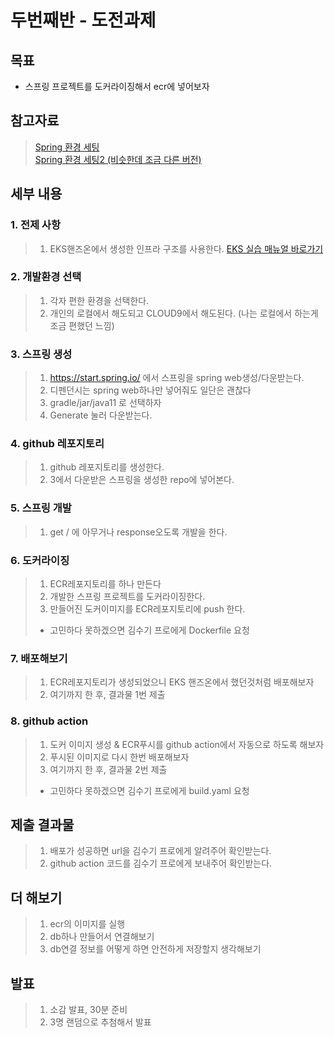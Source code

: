 # 두번째반 - 도전과제

## 목표
* 스프링 프로젝트를 도커라이징해서 ecr에 넣어보자

## 참고자료
> [Spring 환경 세팅](https://github.com/sghaha/t2/blob/main/spring.md)   
> [Spring 환경 세팅2 (비슷한데 조금 다른 버전)](https://github.com/sghaha/oacle-backend-spring/blob/main/README.md)


## 세부 내용

### 1. 전제 사항
> 1. EKS핸즈온에서 생성한 인프라 구조를 사용한다.
[EKS 실습 매뉴얼 바로가기](https://github.com/sghaha/amazon-eks-hands-on)


### 2. 개발환경 선택
> 1. 각자 편한 환경을 선택한다. 
> 2. 개인의 로컬에서 해도되고 CLOUD9에서 해도된다. (나는 로컬에서 하는게 조금 편했던 느낌)

### 3. 스프링 생성
> 1. https://start.spring.io/ 에서 스프링을 spring web생성/다운받는다.
> 2. 디펜던시는 spring web하나만 넣어줘도 일단은 괜찮다
> 3. gradle/jar/java11 로 선택하자 
> 4. Generate 눌러 다운받는다. 


### 4. github 레포지토리
> 1. github 레포지토리를 생성한다.
> 2. 3에서 다운받은 스프링을 생성한 repo에 넣어본다.


### 5. 스프링 개발
> 1. get / 에 아무거나 response오도록 개발을 한다.

### 6. 도커라이징
> 1. ECR레포지토리를 하나 만든다
> 2. 개발한 스프링 프로젝트를 도커라이징한다.
> 3. 만들어진 도커이미지를 ECR레포지토리에 push 한다.
> * 고민하다 못하겠으면 김수기 프로에게 Dockerfile 요청

### 7. 배포해보기
> 1. ECR레포지토리가 생성되었으니 EKS 핸즈온에서 했던것처럼 배포해보자
> 2. 여기까지 한 후, 결과물 1번 제출


### 8. github action
> 1. 도커 이미지 생성 & ECR푸시를 github action에서 자동으로 하도록 해보자
> 2. 푸시된 이미지로 다시 한번 배포해보자
> 3. 여기까지 한 후, 결과물 2번 제출
> * 고민하다 못하겠으면 김수기 프로에게 build.yaml 요청

## 제출 결과물
> 1. 배포가 성공하면 url을 김수기 프로에게 알려주어 확인받는다.
> 2. github action 코드를 김수기 프로에게 보내주어 확인받는다.

## 더 해보기
> 1. ecr의 이미지를 실행
> 2. db하나 만들어서 연결해보기
> 3. db연결 정보를 어떻게 하면 안전하게 저장할지 생각해보기

## 발표
> 1. 소감 발표, 30분 준비
> 2. 3명 랜덤으로 추첨해서 발표
